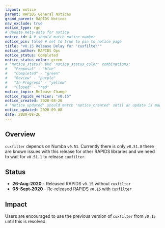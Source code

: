 ```yaml
---
layout: notice
parent: RAPIDS General Notices
grand_parent: RAPIDS Notices
nav_exclude: true
notice_type: rgn
# Update meta-data for notice
notice_id: 4 # should match notice number
notice_pin: false # set to true to pin to notice page
title: "v0.15 Release Delay for 'cuxfilter'"
notice_author: RAPIDS Ops
notice_status: Completed
notice_status_color: green
# 'notice_status' and 'notice_status_color' combinations:
#   "Proposal" - "blue"
#   "Completed" - "green"
#   "Review" - "purple"
#   "In Progress" - "yellow"
#   "Closed" - "red"
notice_topic: Release Change
notice_rapids_version: "v0.15"
notice_created: 2020-08-26
# 'notice_updated' should match 'notice_created' until an update is made
notice_updated: 2020-09-08
date: 2020-08-26
---
```


## Overview

`cuxfilter` depends on Numba `v0.51`. Currently there is only `v0.51.0` there
are known issues with this release for other RAPIDS libraries and we need to
wait for `v0.51.1` to release `cuxfilter`.

## Status

- **26-Aug-2020** - Released RAPIDS `v0.15` without `cuxfilter`
- **08-Sept-2020** - Re-released RAPIDS `v0.15` with `cuxfilter`

## Impact

Users are encouraged to use the previous version of `cuxfilter` from `v0.15`
until this is resolved.

